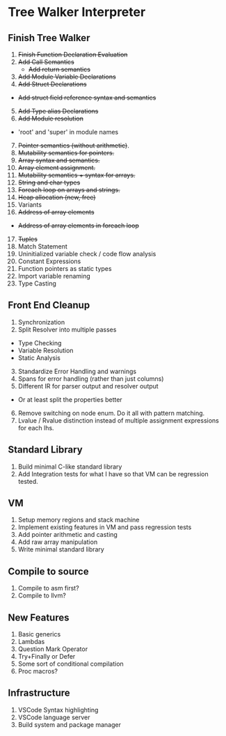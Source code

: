 # Tree Walker Interpreter

## Finish Tree Walker
 1. ~~Finish Function Declaration Evaluation~~
 2. ~~Add Call Semantics~~
    - ~~Add return semantics~~
 3. ~~Add Module Variable Declarations~~
 4. ~~Add Struct Declarations~~
   - ~~Add struct field reference syntax and semantics~~
 5. ~~Add Type alias Declarations~~
 6. ~~Add Module resolution~~
   - 'root' and 'super' in module names
 7. ~~Pointer semantics (without arithmetic)~~.
 8. ~~Mutability semantics for pointers.~~
 9. ~~Array syntax and semantics.~~
 10. ~~Array element assignment.~~
 11. ~~Mutability semantics + syntax for arrays.~~
 12. ~~String and char types~~
 13. ~~Foreach loop on arrays and strings.~~
 14. ~~Heap allocation (new, free)~~
 15. Variants
 16. ~~Address of array elements~~
  - ~~Address of array elements in foreach loop~~
 17. ~~Tuples~~
 18. Match Statement
 19. Uninitialized variable check / code flow analysis
 20. Constant Expressions
 21. Function pointers as static types
 21. Import variable renaming
 22. Type Casting

## Front End Cleanup
1. Synchronization
2. Split Resolver into multiple passes
 - Type Checking
 - Variable Resolution
 - Static Analysis
3. Standardize Error Handling and warnings
4. Spans for error handling (rather than just columns)
5. Different IR for parser output and resolver output
 - Or at least split the properties better
6. Remove switching on node enum. Do it all with pattern matching.
7. Lvalue / Rvalue distinction instead of multiple assignment expressions for each lhs.

## Standard Library
 1. Build minimal C-like standard library
 2. Add Integration tests for what I have so that VM can be regression tested.

## VM
 1. Setup memory regions and stack machine
 2. Implement existing features in VM and pass regression tests
 3. Add pointer arithmetic and casting
 4. Add raw array manipulation
 5. Write minimal standard library

## Compile to source
 1. Compile to asm first?
 2. Compile to llvm?

## New Features
 1. Basic generics
 2. Lambdas
 3. Question Mark Operator
 4. Try+Finally or Defer
 5. Some sort of conditional compilation
 6. Proc macros?

## Infrastructure
 1. VSCode Syntax highlighting
 2. VSCode language server
 3. Build system and package manager
